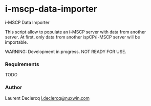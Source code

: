 i-mscp-data-importer
====================

i-MSCP Data Importer

This script allow to populate an i-MSCP server with data from another server. At first, only data from another
ispCP/i-MSCP server will be importable.

WARNING: Development in progress. NOT READY FOR USE.

### Requirements

 TODO

### Author

  Laurent Declercq <l.declercq@nuxwin.com>
